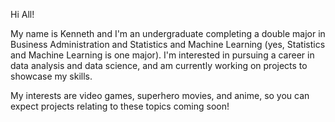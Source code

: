 Hi All!

My name is Kenneth and I'm an undergraduate completing a double major in Business Administration and Statistics and Machine Learning (yes, Statistics and Machine Learning is one major). I'm interested in pursuing a career in data analysis and data science, and am currently working on projects to showcase my skills. 

My interests are video games, superhero movies, and anime, so you can expect projects relating to these topics coming soon! 

<!---
Kennifu/Kennifu is a ✨ special ✨ repository because its `README.md` (this file) appears on your GitHub profile.
You can click the Preview link to take a look at your changes.
--->
